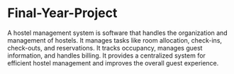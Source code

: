 # Final-Year-Project

A hostel management system is software that handles the organization and management of hostels. It manages tasks like room allocation, check-ins, check-outs, and reservations.
It tracks occupancy, manages guest information, and handles billing.
It provides a centralized system for efficient hostel management and improves the overall guest experience.
